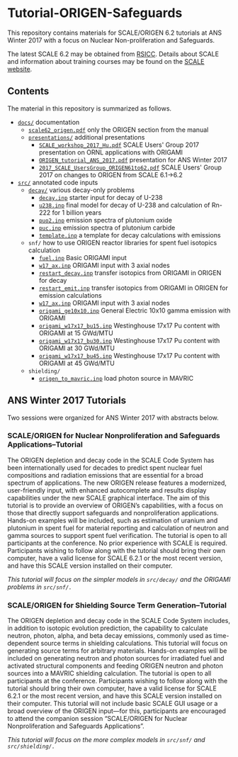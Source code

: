 # Tutorial-ORIGEN-Safeguards

This repository contains materials for SCALE/ORIGEN 6.2 tutorials at ANS Winter 2017 with a focus on Nuclear Non-proliferation and Safeguards.

The latest SCALE 6.2 may be obtained from [RSICC](https://rsicc.ornl.gov/PackageDetail.aspx?p=SCALE%206.2.1&id=C00834&cpu=MNYCP&v=02&t=A%20Comprehensive%20Modeling%20and%20Simulation%20Suite%20for%20Nuclear%20Safety%20Analysis%20and%20Design;%20Includes%20ORIGEN%20and%20AMPX.). Details about SCALE and information about training courses may be found on the [SCALE website](https://www.ornl.gov/scale).

## Contents

The material in this repository is summarized as follows.

* [`docs/`](https://github.com/ORNL-NSED/Tutorial-ORIGEN-Safeguards/tree/master/docs/) documentation
    * [`scale62_origen.pdf`](https://github.com/ORNL-NSED/Tutorial-ORIGEN-Safeguards/blob/master/docs/scale62_origen.pdf) only the ORIGEN section from the manual
    * [`presentations/`](https://github.com/ORNL-NSED/Tutorial-ORIGEN-Safeguards/tree/master/docs/presentations/) additional presentations
        * [`SCALE_workshop_2017_Hu.pdf`](https://github.com/ORNL-NSED/Tutorial-ORIGEN-Safeguards/blob/master/docs/presentations/SCALE_workshop_2017_Hu.pdf) SCALE Users' Group 2017 presentation on ORNL applications with ORIGAMI
        * [`ORIGEN_tutorial_ANS_2017.pdf`](https://github.com/ORNL-NSED/Tutorial-ORIGEN-Safeguards/blob/master/docs/presentations/ORIGEN_tutorial_ANS_2017.pdf) presentation for ANS Winter 2017
        * [`2017_SCALE_UsersGroup_ORIGEN61to62.pdf`](https://github.com/ORNL-NSED/Tutorial-ORIGEN-Safeguards/blob/master/docs/presentations/2017_SCALE_UsersGroup_ORIGEN61to62.pdf) SCALE Users' Group 2017 on changes to ORIGEN from SCALE 6.1->6.2
* [`src/`](https://github.com/ORNL-NSED/Tutorial-ORIGEN-Safeguards/tree/master/src/) annotated code inputs
    * [`decay/`](https://github.com/ORNL-NSED/Tutorial-ORIGEN-Safeguards/tree/master/src/decay/) various decay-only problems
        * [`decay.inp`](https://raw.githubusercontent.com/ORNL-NSED/Tutorial-ORIGEN-Safeguards/master/src/decay/decay.inp) starter input for decay of U-238
        * [`u238.inp`](https://raw.githubusercontent.com/ORNL-NSED/Tutorial-ORIGEN-Safeguards/master/src/decay/u238.inp) final model for decay of U-238 and calculation of Rn-222 for 1 billion years
        * [`puo2.inp`](https://raw.githubusercontent.com/ORNL-NSED/Tutorial-ORIGEN-Safeguards/master/src/decay/puo2.inp) emission spectra of plutonium oxide
        * [`puc.inp`](https://raw.githubusercontent.com/ORNL-NSED/Tutorial-ORIGEN-Safeguards/master/src/decay/puc.inp)  emission spectra of plutonium carbide
        * [`template.inp`](https://raw.githubusercontent.com/ORNL-NSED/Tutorial-ORIGEN-Safeguards/master/src/decay/template.inp) a template for decay calculations with emissions
    * `snf/` how to use ORIGEN reactor libraries for spent fuel isotopics calculation
        * [`fuel.inp`](https://raw.githubusercontent.com/ORNL-NSED/Tutorial-ORIGEN-Safeguards/master/src/snf/fuel.inp) Basic ORIGAMI input
        * [`w17_ax.inp`](https://raw.githubusercontent.com/ORNL-NSED/Tutorial-ORIGEN-Safeguards/master/src/snf/w17_ax.inp) ORIGAMI input with 3 axial nodes
        * [`restart_decay.inp`](https://raw.githubusercontent.com/ORNL-NSED/Tutorial-ORIGEN-Safeguards/master/src/snf/restart_decay.inp) transfer isotopics from ORIGAMI in ORIGEN for decay
        * [`restart_emit.inp`](https://raw.githubusercontent.com/ORNL-NSED/Tutorial-ORIGEN-Safeguards/master/src/snf/restart_decay.inp) transfer isotopics from ORIGAMI in ORIGEN for emission calculations
        * [`w17_ax.inp`](https://raw.githubusercontent.com/ORNL-NSED/Tutorial-ORIGEN-Safeguards/master/src/snf/origami_ge10x10.inp) ORIGAMI input with 3 axial nodes        
        * [`origami_ge10x10.inp`](https://raw.githubusercontent.com/ORNL-NSED/Tutorial-ORIGEN-Safeguards/master/src/snf/origami_ge10x10.inp) General Electric 10x10 gamma emission with ORIGAMI
        * [`origami_w17x17_bu15.inp`](https://raw.githubusercontent.com/ORNL-NSED/Tutorial-ORIGEN-Safeguards/master/src/snf/origami_w17x17_bu15.inp) Westinghouse 17x17 Pu content with ORIGAMI at 15 GWd/MTU
        * [`origami_w17x17_bu30.inp`](https://raw.githubusercontent.com/ORNL-NSED/Tutorial-ORIGEN-Safeguards/master/src/snf/origami_w17x17_bu30.inp) Westinghouse 17x17 Pu content with ORIGAMI at 30 GWd/MTU
        * [`origami_w17x17_bu45.inp`](https://raw.githubusercontent.com/ORNL-NSED/Tutorial-ORIGEN-Safeguards/master/src/snf/origami_w17x17_bu45.inp) Westinghouse 17x17 Pu content with ORIGAMI at 45 GWd/MTU
    * `shielding/`
        * [`origen_to_mavric.inp`](https://raw.githubusercontent.com/ORNL-NSED/Tutorial-ORIGEN-Safeguards/master/src/shielding/origen_to_mavric.inp) load photon source in MAVRIC


## ANS Winter 2017 Tutorials

Two sessions were organized for ANS Winter 2017 with abstracts below.

### SCALE/ORIGEN for Nuclear Nonproliferation and Safeguards Applications–Tutorial

The ORIGEN depletion and decay code in the SCALE Code System has been internationally used for decades
to predict spent nuclear fuel compositions and radiation emissions that are essential for a broad spectrum
of applications. The new ORIGEN release features a modernized, user-friendly input, with enhanced
autocomplete and results display capabilities under the new SCALE graphical interface. The aim of this
tutorial is to provide an overview of ORIGEN’s capabilities, with a focus on those that directly support
safeguards and nonproliferation applications. Hands-on examples will be included, such as estimation
of uranium and plutonium in spent fuel for material reporting and calculation of neutron and gamma
sources to support spent fuel verification. The tutorial is open to all participants at the conference. No prior
experience with SCALE is required. Participants wishing to follow along with the tutorial should bring their
own computer, have a valid license for SCALE 6.2.1 or the most recent version, and have this SCALE version
installed on their computer.

*This tutorial will focus on the simpler models in `src/decay/` and the ORIGAMI problems in `src/snf/.`*

### SCALE/ORIGEN for Shielding Source Term Generation–Tutorial

The ORIGEN depletion and decay code in the SCALE Code System includes, in addition to isotopic evolution
prediction, the capability to calculate neutron, photon, alpha, and beta decay emissions, commonly used as
time-dependent source terms in shielding calculations. This tutorial will focus on generating source terms
for arbitrary materials. Hands-on examples will be included on generating neutron and photon sources for
irradiated fuel and activated structural components and feeding ORIGEN neutron and photon sources into a
MAVRIC shielding calculation. The tutorial is open to all participants at the conference. Participants wishing
to follow along with the tutorial should bring their own computer, have a valid license for SCALE 6.2.1 or the
most recent version, and have this SCALE version installed on their computer. This tutorial will not include
basic SCALE GUI usage or a broad overview of the ORIGEN input—for this, participants are encouraged to
attend the companion session “SCALE/ORIGEN for Nuclear Nonproliferation and Safeguards Applications”.

*This tutorial will focus on the more complex models in `src/snf/` and `src/shielding/.`*
